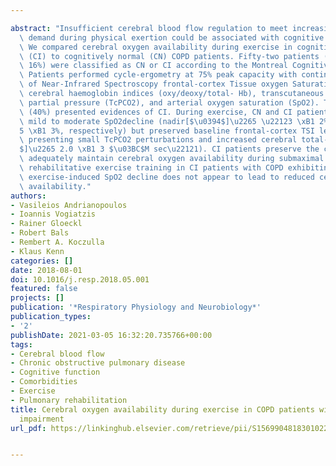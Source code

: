 ---
abstract: "Insufficient cerebral blood flow regulation to meet increasing metabolic\
  \ demand during physical exertion could be associated with cognitive impairment.\
  \ We compared cerebral oxygen availability during exercise in cognitively impaired\
  \ (CI) to cognitively normal (CN) COPD patients. Fifty-two patients (FEV1: 51 \xB1\
  \ 16%) were classified as CN or CI according to the Montreal Cognitive Assessment.\
  \ Patients performed cycle-ergometry at 75% peak capacity with continuous measurement\
  \ of Near-Infrared Spectroscopy frontal-cortex Tissue oxygen Saturation Index (TSI),\
  \ cerebral haemoglobin indices (oxy/deoxy/total- Hb), transcutaneous carbon-dioxide\
  \ partial pressure (TcPCO2), and arterial oxygen saturation (SpO2). Twenty-one patients\
  \ (40%) presented evidences of CI. During exercise, CN and CI patients exhibited\
  \ mild to moderate SpO2decline (nadir[$\u0394$]\u2265 \u22123 \xB1 2% and \u2212\
  5 \xB1 3%, respectively) but preserved baseline frontal-cortex TSI levels, whilst\
  \ presenting small TcPCO2 perturbations and increased cerebral total-Hb (post [$\u0394\
  $]\u2265 2.0 \xB1 3 $\u03BC$M sec\u22121). CI patients preserve the capacity to\
  \ adequately maintain cerebral oxygen availability during submaximal exercise. Therefore,\
  \ rehabilitative exercise training in CI patients with COPD exhibiting mild to moderate\
  \ exercise-induced SpO2 decline does not appear to lead to reduced cerebral oxygen\
  \ availability."
authors:
- Vasileios Andrianopoulos
- Ioannis Vogiatzis
- Rainer Gloeckl
- Robert Bals
- Rembert A. Koczulla
- Klaus Kenn
categories: []
date: 2018-08-01
doi: 10.1016/j.resp.2018.05.001
featured: false
projects: []
publication: '*Respiratory Physiology and Neurobiology*'
publication_types:
- '2'
publishDate: 2021-03-05 16:32:20.735766+00:00
tags:
- Cerebral blood flow
- Chronic obstructive pulmonary disease
- Cognitive function
- Comorbidities
- Exercise
- Pulmonary rehabilitation
title: Cerebral oxygen availability during exercise in COPD patients with cognitive
  impairment
url_pdf: https://linkinghub.elsevier.com/retrieve/pii/S1569904818301022

---
